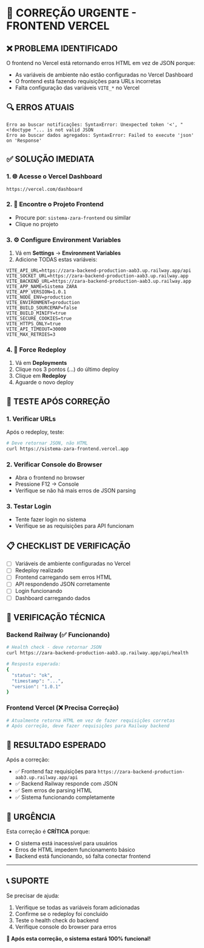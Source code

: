 # 🚨 CORREÇÃO URGENTE - FRONTEND VERCEL

## ❌ PROBLEMA IDENTIFICADO

O frontend no Vercel está retornando erros HTML em vez de JSON porque:
- As variáveis de ambiente não estão configuradas no Vercel Dashboard
- O frontend está fazendo requisições para URLs incorretas
- Falta configuração das variáveis `VITE_*` no Vercel

## 🔍 ERROS ATUAIS
```
Erro ao buscar notificações: SyntaxError: Unexpected token '<', "<!doctype "... is not valid JSON
Erro ao buscar dados agregados: SyntaxError: Failed to execute 'json' on 'Response'
```

## ✅ SOLUÇÃO IMEDIATA

### 1. 🌐 Acesse o Vercel Dashboard
```
https://vercel.com/dashboard
```

### 2. 📁 Encontre o Projeto Frontend
- Procure por: `sistema-zara-frontend` ou similar
- Clique no projeto

### 3. ⚙️ Configure Environment Variables

1. Vá em **Settings** → **Environment Variables**
2. Adicione TODAS estas variáveis:

```env
VITE_API_URL=https://zara-backend-production-aab3.up.railway.app/api
VITE_SOCKET_URL=https://zara-backend-production-aab3.up.railway.app
VITE_BACKEND_URL=https://zara-backend-production-aab3.up.railway.app
VITE_APP_NAME=Sistema ZARA
VITE_APP_VERSION=1.0.1
VITE_NODE_ENV=production
VITE_ENVIRONMENT=production
VITE_BUILD_SOURCEMAP=false
VITE_BUILD_MINIFY=true
VITE_SECURE_COOKIES=true
VITE_HTTPS_ONLY=true
VITE_API_TIMEOUT=30000
VITE_MAX_RETRIES=3
```

### 4. 🚀 Force Redeploy

1. Vá em **Deployments**
2. Clique nos 3 pontos (...) do último deploy
3. Clique em **Redeploy**
4. Aguarde o novo deploy

## 🧪 TESTE APÓS CORREÇÃO

### 1. Verificar URLs
Após o redeploy, teste:
```bash
# Deve retornar JSON, não HTML
curl https://sistema-zara-frontend.vercel.app
```

### 2. Verificar Console do Browser
- Abra o frontend no browser
- Pressione F12 → Console
- Verifique se não há mais erros de JSON parsing

### 3. Testar Login
- Tente fazer login no sistema
- Verifique se as requisições para API funcionam

## 📋 CHECKLIST DE VERIFICAÇÃO

- [ ] Variáveis de ambiente configuradas no Vercel
- [ ] Redeploy realizado
- [ ] Frontend carregando sem erros HTML
- [ ] API respondendo JSON corretamente
- [ ] Login funcionando
- [ ] Dashboard carregando dados

## 🔧 VERIFICAÇÃO TÉCNICA

### Backend Railway (✅ Funcionando)
```bash
# Health check - deve retornar JSON
curl https://zara-backend-production-aab3.up.railway.app/api/health

# Resposta esperada:
{
  "status": "ok",
  "timestamp": "...",
  "version": "1.0.1"
}
```

### Frontend Vercel (❌ Precisa Correção)
```bash
# Atualmente retorna HTML em vez de fazer requisições corretas
# Após correção, deve fazer requisições para Railway backend
```

## 🎯 RESULTADO ESPERADO

Após a correção:
- ✅ Frontend faz requisições para `https://zara-backend-production-aab3.up.railway.app/api`
- ✅ Backend Railway responde com JSON
- ✅ Sem erros de parsing HTML
- ✅ Sistema funcionando completamente

## 🚨 URGÊNCIA

Esta correção é **CRÍTICA** porque:
- O sistema está inacessível para usuários
- Erros de HTML impedem funcionamento básico
- Backend está funcionando, só falta conectar frontend

---

## 📞 SUPORTE

Se precisar de ajuda:
1. Verifique se todas as variáveis foram adicionadas
2. Confirme se o redeploy foi concluído
3. Teste o health check do backend
4. Verifique console do browser para erros

**🎉 Após esta correção, o sistema estará 100% funcional!**